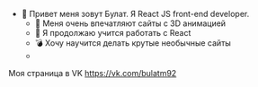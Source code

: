 - 👋 Привет меня зовут Булат. Я React JS front-end developer. 
  - 👀 Меня очень впечатляют сайты с 3D анимацией
  - 🌱 Я продолжаю учится работать с React 
  - :bomb: Хочу научится делать крутые необычные сайты 
  - 
Моя страница в VK https://vk.com/bulatm92

<path d="M12.77 17.29c-5.47 0-8.59-3.75-8.72-9.99h2.74c.09 4.58 2.11 6.52 3.71 6.92V7.3h2.58v3.95c1.58-.17 3.24-1.97 3.8-3.95h2.58a7.62 7.62 0 0 1-3.51 4.98 7.9 7.9 0 0 1 4.11 5.01h-2.84a4.94 4.94 0 0 0-4.14-3.57v3.57h-.31Z" fill="#fff">
